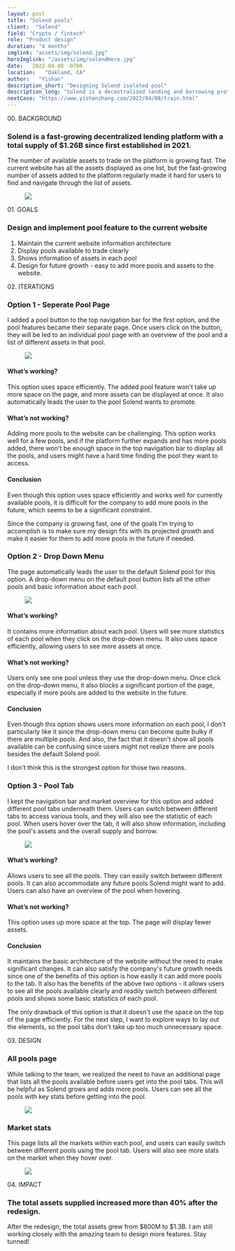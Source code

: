 ```yaml
---
layout: post
title: "Solend pools"
client:  "Solend"
field: "Crypto / fintech"
role: "Product design"
duration: "4 months"
imglink: "assets/img/solend.jpg"
heroImglink: "/assets/img/solendHero.jpg"
date:   2022-04-08 -0700
location:   "Oakland, CA"
author:   "Yishan"
description_short: "Designing Solend isolated pool"
description_long: "Solend is a decentralized lending and borrowing protocol on Solana. I designed and helped them implement pool feature to help users better navigate through different assets."
nextCase: "https://www.yishanzhang.com/2022/04/08/train.html"
---
```


<div class="side-title"> 00.  BACKGROUND </div>

### Solend is a fast-growing decentralized lending platform with a total supply of $1.26B since first established in 2021. 

The number of available assets to trade on the platform is growing fast. The current website has all the assets displayed as one list, but the fast-growing number of assets added to the platform regularly made it hard for users to find and navigate through the list of assets.

<figure>
    <img src="/assets/img/solendCase01.jpg">
</figure>

<div class="side-title"> 01.  GOALS </div>


### Design and implement pool feature to the current website

1. Maintain the current website information architecture
2. Display pools available to trade clearly
3. Shows information of assets in each pool
4. Design for future growth - easy to add more pools and assets to the website.


<div class="side-title"> 02.  ITERATIONS </div>

### Option 1 - Seperate Pool Page

I added a pool button to the top navigation bar for the first option, and the pool features became their separate page. Once users click on the button, they will be led to an individual pool page with an overview of the pool and a  list of different assets in that pool.

<figure>
    <img src="/assets/img/solendCase02.jpg">
</figure>

#### What’s working? 

This option uses space efficiently. The added pool feature won't take up more space on the page, and more assets can be displayed at once. It also automatically leads the user to the pool Solend wants to promote.

#### What’s not working? 

Adding more pools to the website can be challenging. This option works well for a few pools, and if the platform further expands and has more pools added, there won't be enough space in the top navigation bar to display all the pools, and users might have a hard time finding the pool they want to access.


#### Conclusion 
Even though this option uses space efficiently and works well for currently available pools, it is difficult for the company to add more pools in the future, which seems to be a significant constraint.

Since the company is growing fast, one of the goals I'm trying to accomplish is to make sure my design fits with its projected growth and make it easier for them to add more pools in the future if needed.


### Option 2 - Drop Down Menu
The page automatically leads the user to the default Solend pool for this option. A drop-down menu on the default pool button lists all the other pools and basic information about each pool.

<figure>
    <img src="/assets/img/solendCase03.jpg">
</figure>

#### What’s working? 

It contains more information about each pool. Users will see more statistics of each pool when they click on the drop-down menu. It also uses space efficiently, allowing users to see more assets at once. 

#### What’s not working? 

Users only see one pool unless they use the drop-down menu. Once click on the drop-down menu, it also blocks a significant portion of the page, especially if more pools are added to the website in the future. 


#### Conclusion 

Even though this option shows users more information on each pool, I don't particularly like it since the drop-down menu can become quite bulky if there are multiple pools. And also, the fact that it doesn't show all pools available can be confusing since users might not realize there are pools besides the default Solend pool.

I don't think this is the strongest option for those two reasons. 

### Option 3 - Pool Tab

I kept the navigation bar and market overview for this option and added different pool tabs underneath them. Users can switch between different tabs to access various tools, and they will also see the statistic of each pool. When users hover over the tab, it will also show information, including the pool's assets and the overall supply and borrow.

<figure>
    <img src="/assets/img/solendCase04.jpg">
</figure>

#### What’s working?  

Allows users to see all the pools. They can easily switch between different pools. It can also accommodate any future pools Solend might want to add. Users can also have an overview of the pool when hovering.

#### What’s not working? 

This option uses up more space at the top. The page will display fewer assets. 

#### Conclusion 

It maintains the basic architecture of the website without the need to make significant changes. It can also satisfy the company's future growth needs since one of the benefits of this option is how easily it can add more pools to the tab. It also has the benefits of the above two options - it allows users to see all the pools available clearly and readily switch between different pools and shows some basic statistics of each pool.

The only drawback of this option is that it doesn't use the space on the top of the page efficiently. For the next step, I want to explore ways to lay out the elements, so the pool tabs don't take up too much unnecessary space.


<div class="side-title"> 03. DESIGN </div>

### All pools page

While talking to the team, we realized the need to have an additional page that lists all the pools available before users get into the pool tabs. This will be helpful as Solend grows and adds more pools. Users can see all the pools with key stats before getting into the pool.

<figure>
    <img src="/assets/img/solendCase05.jpg">
</figure>


### Market stats

This page lists all the markets within each pool, and users can easily switch between different pools using the pool tab. Users will also see more stats on the market when they hover over.

<figure>
    <img src="/assets/img/solendCase06.jpg">
</figure>

<div class="side-title"> 04.  IMPACT </div>

### The total assets supplied increased more than 40% after the redesign.

After the redesign, the total assets grew from $800M to $1.3B. I am still working closely with the amazing team to design more features. Stay tunned!

<!-- <a href=""><button class="superbutton">NEXT PROJECT</button></a> -->